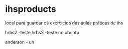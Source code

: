 # ihsproducts
local para guardar os exercicios das aulas práticas de ihs 


hrbs2 -teste
hrbs2 -teste no ubuntu

anderson - uh
